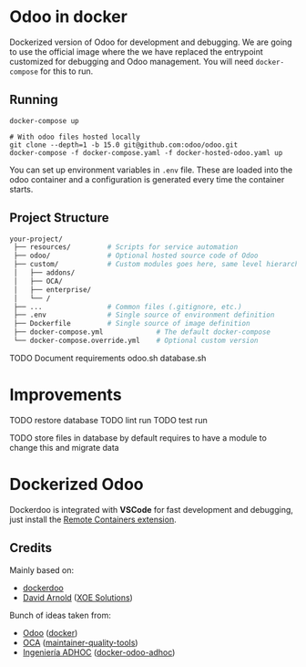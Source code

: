 # Odoo in docker

Dockerized version of Odoo for development and debugging.
We are going to use the official image where the we have replaced the
entrypoint customized for debugging and Odoo management.
You will need `docker-compose` for this to run.

## Running

```shell
docker-compose up
```

```shell
# With odoo files hosted locally
git clone --depth=1 -b 15.0 git@github.com:odoo/odoo.git
docker-compose -f docker-compose.yaml -f docker-hosted-odoo.yaml up
```

You can set up environment variables in `.env` file.
These are loaded into the odoo container and a configuration is generated
every time the container starts.

## Project Structure

```bash
your-project/
 ├── resources/         # Scripts for service automation
 ├── odoo/              # Optional hosted source code of Odoo
 ├── custom/            # Custom modules goes here, same level hierarchy **REQUIRED**
 │   ├── addons/
 │   ├── OCA/
 │   ├── enterprise/
 │   └── /
 ├── ...                # Common files (.gitignore, etc.)
 ├── .env               # Single source of environment definition
 ├── Dockerfile         # Single source of image definition
 ├── docker-compose.yml             # The default docker-compose
 └── docker-compose.override.yml    # Optional custom version
```
TODO Document requirements odoo.sh database.sh

# Improvements

TODO restore database
TODO lint run
TODO test run

TODO store files in database by default
requires to have a module to change this and migrate data

# Dockerized Odoo

Dockerdoo is integrated with **VSCode** for fast development and debugging, just install the [Remote Containers extension](https://marketplace.visualstudio.com/items?itemName=ms-vscode-remote.remote-containers).

## Credits

Mainly based on:

* [dockerdoo](https://github.com/iterativo-git/dockerdoo)
* [David Arnold](https://github.com/blaggacao) ([XOE Solutions](https://xoe.solutions))

Bunch of ideas taken from:

* [Odoo](https://github.com/odoo) ([docker](https://github.com/odoo/docker))
* [OCA](https://github.com/OCA) ([maintainer-quality-tools](https://github.com/OCA/maintainer-quality-tools))
* [Ingeniería ADHOC](https://github.com/jjscarafia) ([docker-odoo-adhoc](https://github.com/ingadhoc/docker-odoo-adhoc))
